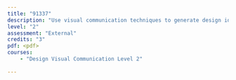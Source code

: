 ```yaml
---
title: "91337"
description: "Use visual communication techniques to generate design ideas"
level: "2"
assessment: "External"
credits: "3"
pdf: <pdf>
courses:
    - "Design Visual Communication Level 2"
    
---
```

